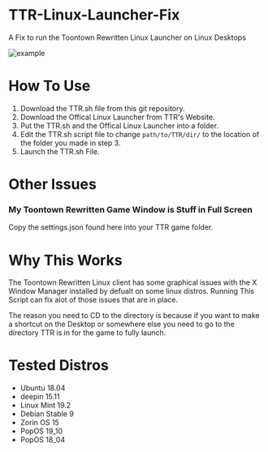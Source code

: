 # TTR-Linux-Launcher-Fix
A Fix to run the Toontown Rewritten Linux Launcher on Linux Desktops

![example](https://i.ibb.co/br6N2g5/image.png)

# How To Use

1) Download the TTR.sh file from this git repository.
2) Download the Offical Linux Launcher from TTR's Website.
3) Put the TTR.sh and the Offical Linux Launcher into a folder.
4) Edit the TTR.sh script file to change `path/to/TTR/dir/` to the location of the folder you made in step 3.
5) Launch the TTR.sh File.

# Other Issues

### My Toontown Rewritten Game Window is Stuff in Full Screen
Copy the settings.json found here into your TTR game folder.



# Why This Works
The Toontown Rewritten Linux client has some graphical issues with the X Window Manager installed by defualt on some linux distros. Running This Script can fix alot of those issues that are in place.

The reason you need to CD to the directory is because if you want to make a shortcut on the Desktop or somewhere else you need to go to the directory TTR is in for the game to fully launch.

# Tested Distros
- Ubuntu 18.04
- deepin 15.11
- Linux Mint 19.2
- Debian Stable 9
- Zorin OS 15
- PopOS 19_10
- PopOS 18_04
